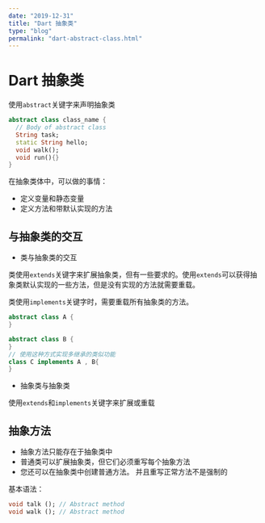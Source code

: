 ```yaml
---
date: "2019-12-31"
title: "Dart 抽象类"
type: "blog"
permalink: "dart-abstract-class.html"
---
```


# Dart 抽象类

使用`abstract`关键字来声明抽象类

```dart
abstract class class_name {
  // Body of abstract class
  String task;
  static String hello;
  void walk();
  void run(){}
}
```

在抽象类体中，可以做的事情：

- 定义变量和静态变量
- 定义方法和带默认实现的方法

## 与抽象类的交互

- 类与抽象类的交互

类使用`extends`关键字来扩展抽象类，但有一些要求的。使用`extends`可以获得抽象类默认实现的一些方法，但是没有实现的方法就需要重载。

类使用`implements`关键字时，需要重载所有抽象类的方法。

```Dart
abstract class A {
}

abstract class B {
}
// 使用这种方式实现多继承的类似功能
class C implements A , B{
}
```

- 抽象类与抽象类

使用`extends`和`implements`关键字来扩展或重载

## 抽象方法

- 抽象方法只能存在于抽象类中
- 普通类可以扩展抽象类，但它们必须重写每个抽象方法
- 您还可以在抽象类中创建普通方法。 并且重写正常方法不是强制的

基本语法：

```Dart
void talk (); // Abstract method
void walk (); // Abstract method
```
